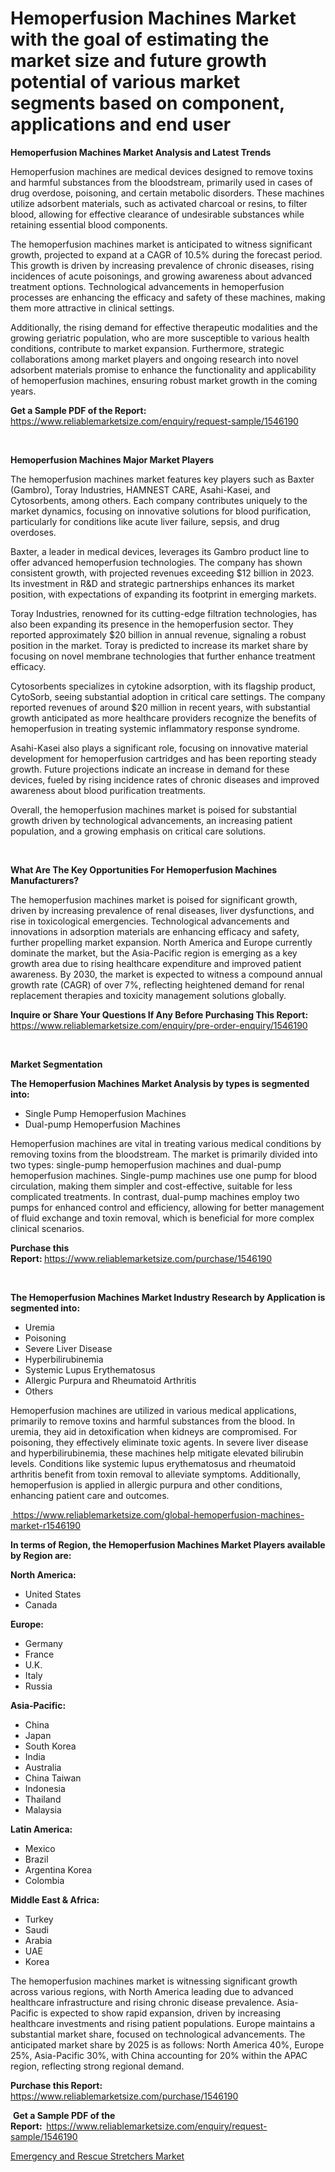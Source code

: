 <p><h1>Hemoperfusion Machines Market with the goal of estimating the market size and future growth potential of various market segments based on component, applications and end user</h1></p><p><strong>Hemoperfusion Machines Market Analysis and Latest Trends</strong></p>
<p><p>Hemoperfusion machines are medical devices designed to remove toxins and harmful substances from the bloodstream, primarily used in cases of drug overdose, poisoning, and certain metabolic disorders. These machines utilize adsorbent materials, such as activated charcoal or resins, to filter blood, allowing for effective clearance of undesirable substances while retaining essential blood components.</p><p>The hemoperfusion machines market is anticipated to witness significant growth, projected to expand at a CAGR of 10.5% during the forecast period. This growth is driven by increasing prevalence of chronic diseases, rising incidences of acute poisonings, and growing awareness about advanced treatment options. Technological advancements in hemoperfusion processes are enhancing the efficacy and safety of these machines, making them more attractive in clinical settings.</p><p>Additionally, the rising demand for effective therapeutic modalities and the growing geriatric population, who are more susceptible to various health conditions, contribute to market expansion. Furthermore, strategic collaborations among market players and ongoing research into novel adsorbent materials promise to enhance the functionality and applicability of hemoperfusion machines, ensuring robust market growth in the coming years.</p></p>
<p><strong>Get a Sample PDF of the Report:&nbsp;</strong> <a href="https://www.reliablemarketsize.com/enquiry/request-sample/1546190?utm_campaign=2804&utm_medium=2&utm_source=Github&utm_content=ia&utm_term=04032025&utm_id=hemoperfusion-machines">https://www.reliablemarketsize.com/enquiry/request-sample/1546190</a></p>
<p>&nbsp;</p>
<p><strong>Hemoperfusion Machines Major Market Players</strong></p>
<p><p>The hemoperfusion machines market features key players such as Baxter (Gambro), Toray Industries, HAMNEST CARE, Asahi-Kasei, and Cytosorbents, among others. Each company contributes uniquely to the market dynamics, focusing on innovative solutions for blood purification, particularly for conditions like acute liver failure, sepsis, and drug overdoses.</p><p>Baxter, a leader in medical devices, leverages its Gambro product line to offer advanced hemoperfusion technologies. The company has shown consistent growth, with projected revenues exceeding $12 billion in 2023. Its investment in R&D and strategic partnerships enhances its market position, with expectations of expanding its footprint in emerging markets.</p><p>Toray Industries, renowned for its cutting-edge filtration technologies, has also been expanding its presence in the hemoperfusion sector. They reported approximately $20 billion in annual revenue, signaling a robust position in the market. Toray is predicted to increase its market share by focusing on novel membrane technologies that further enhance treatment efficacy.</p><p>Cytosorbents specializes in cytokine adsorption, with its flagship product, CytoSorb, seeing substantial adoption in critical care settings. The company reported revenues of around $20 million in recent years, with substantial growth anticipated as more healthcare providers recognize the benefits of hemoperfusion in treating systemic inflammatory response syndrome.</p><p>Asahi-Kasei also plays a significant role, focusing on innovative material development for hemoperfusion cartridges and has been reporting steady growth. Future projections indicate an increase in demand for these devices, fueled by rising incidence rates of chronic diseases and improved awareness about blood purification treatments.</p><p>Overall, the hemoperfusion machines market is poised for substantial growth driven by technological advancements, an increasing patient population, and a growing emphasis on critical care solutions.</p></p>
<p>&nbsp;</p>
<p><strong>What Are The Key Opportunities For Hemoperfusion Machines Manufacturers?</strong></p>
<p><p>The hemoperfusion machines market is poised for significant growth, driven by increasing prevalence of renal diseases, liver dysfunctions, and rise in toxicological emergencies. Technological advancements and innovations in adsorption materials are enhancing efficacy and safety, further propelling market expansion. North America and Europe currently dominate the market, but the Asia-Pacific region is emerging as a key growth area due to rising healthcare expenditure and improved patient awareness. By 2030, the market is expected to witness a compound annual growth rate (CAGR) of over 7%, reflecting heightened demand for renal replacement therapies and toxicity management solutions globally.</p></p>
<p><strong>Inquire or Share Your Questions If Any Before Purchasing This Report:</strong> <a href="https://www.reliablemarketsize.com/enquiry/pre-order-enquiry/1546190?utm_campaign=2804&utm_medium=2&utm_source=Github&utm_content=ia&utm_term=04032025&utm_id=hemoperfusion-machines">https://www.reliablemarketsize.com/enquiry/pre-order-enquiry/1546190</a></p>
<p>&nbsp;</p>
<p><strong>Market Segmentation</strong></p>
<p><strong>The Hemoperfusion Machines Market Analysis by types is segmented into:</strong></p>
<p><ul><li>Single Pump Hemoperfusion Machines</li><li>Dual-pump Hemoperfusion Machines</li></ul></p>
<p><p>Hemoperfusion machines are vital in treating various medical conditions by removing toxins from the bloodstream. The market is primarily divided into two types: single-pump hemoperfusion machines and dual-pump hemoperfusion machines. Single-pump machines use one pump for blood circulation, making them simpler and cost-effective, suitable for less complicated treatments. In contrast, dual-pump machines employ two pumps for enhanced control and efficiency, allowing for better management of fluid exchange and toxin removal, which is beneficial for more complex clinical scenarios.</p></p>
<p><strong>Purchase this Report:&nbsp;</strong><a href="https://www.reliablemarketsize.com/purchase/1546190?utm_campaign=2804&utm_medium=2&utm_source=Github&utm_content=ia&utm_term=04032025&utm_id=hemoperfusion-machines">https://www.reliablemarketsize.com/purchase/1546190</a></p>
<p>&nbsp;</p>
<p><strong>The Hemoperfusion Machines Market Industry Research by Application is segmented into:</strong></p>
<p><ul><li>Uremia</li><li>Poisoning</li><li>Severe Liver Disease</li><li>Hyperbilirubinemia</li><li>Systemic Lupus Erythematosus</li><li>Allergic Purpura and Rheumatoid Arthritis</li><li>Others</li></ul></p>
<p><p>Hemoperfusion machines are utilized in various medical applications, primarily to remove toxins and harmful substances from the blood. In uremia, they aid in detoxification when kidneys are compromised. For poisoning, they effectively eliminate toxic agents. In severe liver disease and hyperbilirubinemia, these machines help mitigate elevated bilirubin levels. Conditions like systemic lupus erythematosus and rheumatoid arthritis benefit from toxin removal to alleviate symptoms. Additionally, hemoperfusion is applied in allergic purpura and other conditions, enhancing patient care and outcomes.</p></p>
<p><a href="https://www.reliablemarketsize.com/global-hemoperfusion-machines-market-r1546190?utm_campaign=2804&utm_medium=2&utm_source=Github&utm_content=ia&utm_term=04032025&utm_id=hemoperfusion-machines">&nbsp;https://www.reliablemarketsize.com/global-hemoperfusion-machines-market-r1546190</a></p>
<p><strong>In terms of Region, the Hemoperfusion Machines Market Players available by Region are:</strong></p>
<p>
    <p> <strong> North America: </strong>
        <ul>
            <li>United States</li>
            <li>Canada</li>
        </ul>
        </p> 
    <p> <strong> Europe: </strong>
        <ul>
            <li>Germany</li>
            <li>France</li>
            <li>U.K.</li>
            <li>Italy</li>
            <li>Russia</li>
        </ul>
        </p> 
    <p> <strong> Asia-Pacific: </strong>
        <ul>
            <li>China</li>
            <li>Japan</li>
            <li>South Korea</li>
            <li>India</li>
            <li>Australia</li>
            <li>China Taiwan</li>
            <li>Indonesia</li>
            <li>Thailand</li>
            <li>Malaysia</li>
        </ul>
        </p> 
    <p> <strong> Latin America: </strong>
        <ul>
            <li>Mexico</li>
            <li>Brazil</li>
            <li>Argentina Korea</li>
            <li>Colombia</li>
        </ul>
        </p> 
    <p> <strong> Middle East & Africa: </strong>
        <ul>
            <li>Turkey</li>
            <li>Saudi</li>
            <li>Arabia</li>
            <li>UAE</li>
            <li>Korea</li>
        </ul>
    </p>
    </p>
<p><p>The hemoperfusion machines market is witnessing significant growth across various regions, with North America leading due to advanced healthcare infrastructure and rising chronic disease prevalence. Asia-Pacific is expected to show rapid expansion, driven by increasing healthcare investments and rising patient populations. Europe maintains a substantial market share, focused on technological advancements. The anticipated market share by 2025 is as follows: North America 40%, Europe 25%, Asia-Pacific 30%, with China accounting for 20% within the APAC region, reflecting strong regional demand.</p></p>
<p><strong>Purchase this Report: </strong><a href="https://www.reliablemarketsize.com/purchase/1546190?utm_campaign=2804&utm_medium=2&utm_source=Github&utm_content=ia&utm_term=04032025&utm_id=hemoperfusion-machines">https://www.reliablemarketsize.com/purchase/1546190</a></p>
<p>&nbsp;<strong>Get a Sample PDF of the Report:&nbsp;&nbsp;</strong><a href="https://www.reliablemarketsize.com/enquiry/request-sample/1546190?utm_campaign=2804&utm_medium=2&utm_source=Github&utm_content=ia&utm_term=04032025&utm_id=hemoperfusion-machines">https://www.reliablemarketsize.com/enquiry/request-sample/1546190</a></p>
<p><strong></strong></p>
<p><p><a href="https://github.com/iroldilom/Market-Research-Report-List-1/blob/main/emergency-and-rescue-stretchers-market.md?utm_campaign=2804&utm_medium=2&utm_source=Github&utm_content=ia&utm_term=04032025&utm_id=hemoperfusion-machines">Emergency and Rescue Stretchers Market</a></p></p>